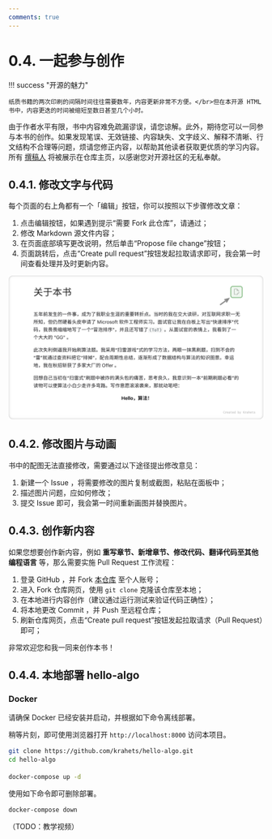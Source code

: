 ```yaml
---
comments: true
---
```


# 0.4. 一起参与创作

!!! success "开源的魅力"

    纸质书籍的两次印刷的间隔时间往往需要数年，内容更新非常不方便。</br>但在本开源 HTML 书中，内容更迭的时间被缩短至数日甚至几个小时。

由于作者水平有限，书中内容难免疏漏谬误，请您谅解。此外，期待您可以一同参与本书的创作。如果发现笔误、无效链接、内容缺失、文字歧义、解释不清晰、行文结构不合理等问题，烦请您修正内容，以帮助其他读者获取更优质的学习内容。所有 [撰稿人](https://github.com/krahets/hello-algo/graphs/contributors) 将被展示在仓库主页，以感谢您对开源社区的无私奉献。

## 0.4.1. 修改文字与代码

每个页面的右上角都有一个「编辑」按钮，你可以按照以下步骤修改文章：

1. 点击编辑按钮，如果遇到提示“需要 Fork 此仓库”，请通过；
2. 修改 Markdown 源文件内容；
3. 在页面底部填写更改说明，然后单击“Propose file change”按钮；
4. 页面跳转后，点击“Create pull request”按钮发起拉取请求即可，我会第一时间查看处理并及时更新内容。

![edit_markdown](contribution.assets/edit_markdown.png)

## 0.4.2. 修改图片与动画

书中的配图无法直接修改，需要通过以下途径提出修改意见：

1. 新建一个 Issue ，将需要修改的图片复制或截图，粘贴在面板中；
2. 描述图片问题，应如何修改；
3. 提交 Issue 即可，我会第一时间重新画图并替换图片。

## 0.4.3. 创作新内容

如果您想要创作新内容，例如 **重写章节、新增章节、修改代码、翻译代码至其他编程语言** 等，那么需要实施 Pull Request 工作流程：

1. 登录 GitHub ，并 Fork [本仓库](https://github.com/krahets/hello-algo) 至个人账号；
2. 进入 Fork 仓库网页，使用 `git clone` 克隆该仓库至本地；
3. 在本地进行内容创作（建议通过运行测试来验证代码正确性）；
4. 将本地更改 Commit ，并 Push 至远程仓库；
5. 刷新仓库网页，点击“Create pull request”按钮发起拉取请求（Pull Request）即可；

非常欢迎您和我一同来创作本书！

## 0.4.4. 本地部署 hello-algo

### Docker

请确保 Docker 已经安装并启动，并根据如下命令离线部署。

稍等片刻，即可使用浏览器打开 `http://localhost:8000` 访问本项目。

```bash
git clone https://github.com/krahets/hello-algo.git
cd hello-algo

docker-compose up -d
```

使用如下命令即可删除部署。

```bash
docker-compose down
```

（TODO：教学视频）
